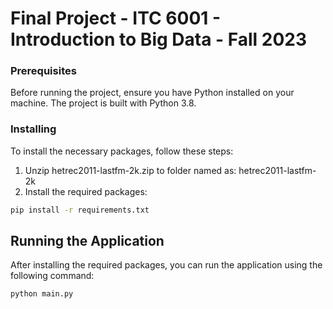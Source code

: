 # Final Project - ITC 6001 - Introduction to Big Data - Fall 2023


### Prerequisites

Before running the project, ensure you have Python installed on your machine. The project is built with Python 3.8.

### Installing

To install the necessary packages, follow these steps:

1. Unzip hetrec2011-lastfm-2k.zip to folder named as: hetrec2011-lastfm-2k
2. Install the required packages:
```bash
pip install -r requirements.txt
```

## Running the Application

After installing the required packages, you can run the application using the following command:
```bash
python main.py
```

